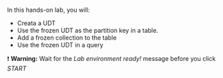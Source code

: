 In this hands-on lab, you will:

- Creata a UDT
- Use the frozen UDT as the partition key in a table.
- Add a frozen collection to the table
- Use the frozen UDT in a query

❗ <strong>Warning:</strong> Wait for the *Lab environment ready!* message before you click *START*